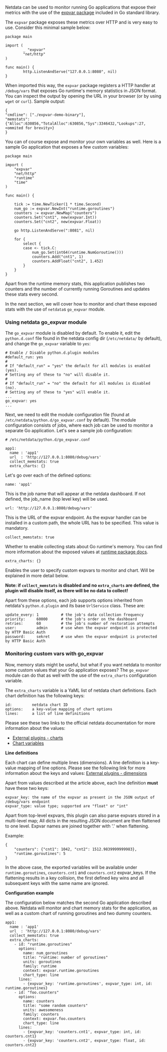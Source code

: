 Netdata can be used to monitor running Go applications that expose their metrics with the use of the [expvar package](https://golang.org/pkg/expvar/) included in Go standard library.

The `expvar` package exposes these metrics over HTTP and is very easy to use. Consider this minimal sample below:

```
package main

import (
        _ "expvar"
        "net/http"
)

func main() {
        http.ListenAndServe("127.0.0.1:8080", nil)
}
```

When imported this way, the `expvar` package registers a HTTP handler at `/debug/vars` that exposes Go runtime's memory statistics in JSON format. You can inspect the output by opening the URL in your browser (or by using `wget` or `curl`). Sample output:

```
{
"cmdline": ["./expvar-demo-binary"],
"memstats": {"Alloc":630856,"TotalAlloc":630856,"Sys":3346432,"Lookups":27, <ommited for brevity>}
}
```

You can of course expose and monitor your own variables as well. Here is a sample Go application that exposes a few custom variables:

```
package main

import (
    "expvar"
    "net/http"
    "runtime"
    "time"
)

func main() {

    tick := time.NewTicker(1 * time.Second)
    num_go := expvar.NewInt("runtime.goroutines")
    counters := expvar.NewMap("counters")
    counters.Set("cnt1", new(expvar.Int))
    counters.Set("cnt2", new(expvar.Float))

    go http.ListenAndServe(":8081", nil)

    for {
        select {
        case <- tick.C:
            num_go.Set(int64(runtime.NumGoroutine()))
            counters.Add("cnt1", 1)
            counters.AddFloat("cnt2", 1.452)
        }
    }
}
```

Apart from the runtime memory stats, this application publishes two counters and the number of currently running Goroutines and updates these stats every second.

In the next section, we will cover how to monitor and chart these exposed stats with the use of `netdata`s ```go_expvar``` module.

### Using netdata go_expvar module

The `go_expvar` module is disabled by default. To enable it, edit the `python.d.conf` file found in the netdata config dir (`/etc/netdata/` by default), and change the `go_expvar` variable to `yes`:

```
# Enable / Disable python.d.plugin modules
#default_run: yes
#
# If "default_run" = "yes" the default for all modules is enabled (yes).
# Setting any of these to "no" will disable it.
# 
# If "default_run" = "no" the default for all modules is disabled (no).
# Setting any of these to "yes" will enable it.
...
go_expvar: yes
...
```

Next, we need to edit the module configuration file (found at `/etc/netdata/python.d/go_expvar.conf` by default). The module configuration consists of jobs, where each job can be used to monitor a separate Go application. Let's see a sample job configuration:

```
# /etc/netdata/python.d/go_expvar.conf

app1:
  name : 'app1'
  url  : 'http://127.0.0.1:8080/debug/vars'
  collect_memstats: true
  extra_charts: {}
```

Let's go over each of the defined options:

    name: 'app1'

This is the job name that will appear at the netdata dashboard. If not defined, the job_name (top level key) will be used.

    url: 'http://127.0.0.1:8080/debug/vars'

This is the URL of the expvar endpoint. As the expvar handler can be installed in a custom path, the whole URL has to be specified. This value is mandatory.

    collect_memstats: true

Whether to enable collecting stats about Go runtime's memory. You can find more information about the exposed values at [runtime package docs](https://golang.org/pkg/runtime/#MemStats).

    extra_charts: {}

Enables the user to specify custom expvars to monitor and chart. Will be explained in more detail below.

**Note: if `collect_memstats` is disabled and no `extra_charts` are defined, the plugin will disable itself, as there will be no data to collect!**

Apart from these options, each job supports options inherited from netdata's `python.d.plugin` and its base `UrlService` class. These are:

    update_every: 1          # the job's data collection frequency
    priority:     60000      # the job's order on the dashboard
    retries:      60         # the job's number of restoration attempts
    user:         admin      # use when the expvar endpoint is protected by HTTP Basic Auth
    password:     sekret     # use when the expvar endpoint is protected by HTTP Basic Auth

### Monitoring custom vars with go_expvar

Now, memory stats might be useful, but what if you want netdata to monitor some custom values that your Go application exposes? The `go_expvar` module can do that as well with the use of the `extra_charts` configuration variable.

The `extra_charts` variable is a YaML list of netdata chart definitions. Each chart definition has the following keys:

    id:         netdata chart ID
    options:    a key-value mapping of chart options
    lines:      a list of line definitions

Please see these two links to the official netdata documentation for more information about the values:

- [External plugins - charts](https://github.com/firehol/netdata/wiki/External-Plugins#chart)
- [Chart variables](https://github.com/firehol/netdata/wiki/How-to-write-new-module#global-variables-order-and-chart)

**Line definitions**

Each chart can define multiple lines (dimensions). A line definition is a key-value mapping of line options. Please see the following link for more information about the keys and values:
[External plugins - dimensions](https://github.com/firehol/netdata/wiki/External-Plugins#dimension)

Apart from values described at the article above, each line definition **must** have these two keys:

    expvar_key: the name of the expvar as present in the JSON output of /debug/vars endpoint
    expvar_type: value type; supported are "float" or "int"

Apart from top-level expvars, this plugin can also parse expvars stored in a multi-level map; All dicts in the resulting JSON document are then flattened to one level. Expvar names are joined together with '.' when flattening.

Example:
```
{
    "counters": {"cnt1": 1042, "cnt2": 1512.9839999999983},
    "runtime.goroutines": 5
}
```

In the above case, the exported variables will be available under `runtime.goroutines`, `counters.cnt1` and `counters.cnt2` expvar_keys. If the flattening results in a key collision, the first defined key wins and all subsequent keys with the same name are ignored.

**Configuration example**

The configuration below matches the second Go application described above. Netdata will monitor and chart memory stats for the application, as well as a custom chart of running goroutines and two dummy counters.

```
app1:
  name : 'app1'
  url  : 'http://127.0.0.1:8080/debug/vars'
  collect_memstats: true
  extra_charts:
    - id: "runtime.goroutines"
      options:
        name: num_goroutines
        title: "runtime: number of goroutines"
        units: goroutines
        family: runtime
        context: expvar.runtime.goroutines
        chart_type: line
      lines:
        - {expvar_key: 'runtime.goroutines', expvar_type: int, id: runtime.goroutines}
    - id: "foo.counters"
      options:
        name: counters
        title: "some random counters"
        units: awesomeness
        family: counters
        context: expvar.foo.counters
        chart_type: line
      lines:
        - {expvar_key: 'counters.cnt1', expvar_type: int, id: counters.cnt1}
        - {expvar_key: 'counters.cnt2', expvar_type: float, id: counters.cnt2}
```